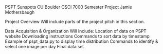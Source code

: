 PSPT Sunspots
CU Boulder CSCI 7000 Semester Project
Jamie Mothersbaugh

Project Overview
Will include parts of the project pitch in this section.

Data Acquisition & Organization
Will include:
Location of data on PSPT website
Downloading instructions
Commands to sort data by timestamp
Example of pspt_data.py to display time distribution
Commands to identify & select one image per day
Final data set